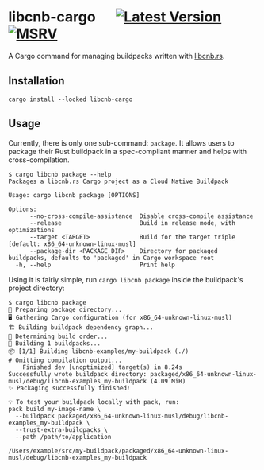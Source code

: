 # libcnb-cargo &emsp; [![Latest Version]][crates.io] [![MSRV]][install-rust]

A Cargo command for managing buildpacks written with [libcnb.rs](https://github.com/heroku/libcnb.rs).

## Installation

```shell
cargo install --locked libcnb-cargo
```

## Usage

Currently, there is only one sub-command: `package`. It allows users to package their
Rust buildpack in a spec-compliant manner and helps with cross-compilation.

```console
$ cargo libcnb package --help
Packages a libcnb.rs Cargo project as a Cloud Native Buildpack

Usage: cargo libcnb package [OPTIONS]

Options:
      --no-cross-compile-assistance  Disable cross-compile assistance
      --release                      Build in release mode, with optimizations
      --target <TARGET>              Build for the target triple [default: x86_64-unknown-linux-musl]
      --package-dir <PACKAGE_DIR>    Directory for packaged buildpacks, defaults to 'packaged' in Cargo workspace root
  -h, --help                         Print help
```

Using it is fairly simple, run `cargo libcnb package` inside the buildpack's
project directory:

```console
$ cargo libcnb package
🚚 Preparing package directory...
🖥️ Gathering Cargo configuration (for x86_64-unknown-linux-musl)
🏗️ Building buildpack dependency graph...
🔀 Determining build order...
🚚 Building 1 buildpacks...
📦 [1/1] Building libcnb-examples/my-buildpack (./)
# Omitting compilation output...
    Finished dev [unoptimized] target(s) in 8.24s
Successfully wrote buildpack directory: packaged/x86_64-unknown-linux-musl/debug/libcnb-examples_my-buildpack (4.09 MiB)
✨ Packaging successfully finished!

💡 To test your buildpack locally with pack, run:
pack build my-image-name \
  --buildpack packaged/x86_64-unknown-linux-musl/debug/libcnb-examples_my-buildpack \
  --trust-extra-buildpacks \
  --path /path/to/application

/Users/example/src/my-buildpack/packaged/x86_64-unknown-linux-musl/debug/libcnb-examples_my-buildpack
```

[Latest Version]: https://img.shields.io/crates/v/libcnb-cargo.svg
[crates.io]: https://crates.io/crates/libcnb-cargo
[MSRV]: https://img.shields.io/badge/MSRV-rustc_1.76+-lightgray.svg
[install-rust]: https://www.rust-lang.org/tools/install
